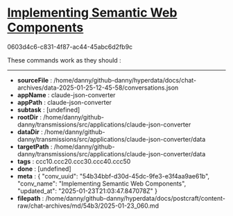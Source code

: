 # [Implementing Semantic Web Components](https://claude.ai/chat/54b34bbf-d30d-45dc-9fe3-e3f4aa9ae61b)

0603d4c6-c831-4f87-ac44-45abc6d2fb9c

These commands work as they should :

---

* **sourceFile** : /home/danny/github-danny/hyperdata/docs/chat-archives/data-2025-01-25-12-45-58/conversations.json
* **appName** : claude-json-converter
* **appPath** : claude-json-converter
* **subtask** : [undefined]
* **rootDir** : /home/danny/github-danny/transmissions/src/applications/claude-json-converter
* **dataDir** : /home/danny/github-danny/transmissions/src/applications/claude-json-converter/data
* **targetPath** : /home/danny/github-danny/transmissions/src/applications/claude-json-converter/data
* **tags** : ccc10.ccc20.ccc30.ccc40.ccc50
* **done** : [undefined]
* **meta** : {
  "conv_uuid": "54b34bbf-d30d-45dc-9fe3-e3f4aa9ae61b",
  "conv_name": "Implementing Semantic Web Components",
  "updated_at": "2025-01-23T21:03:47.847078Z"
}
* **filepath** : /home/danny/github-danny/hyperdata/docs/postcraft/content-raw/chat-archives/md/54b3/2025-01-23_060.md